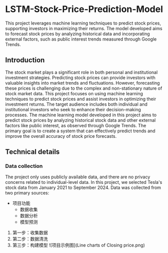 # LSTM-Stock-Price-Prediction-Model
This project leverages machine learning techniques to predict stock prices, supporting investors in maximizing their returns. The model developed aims to forecast stock prices by analyzing historical data and incorporating external factors, such as public interest trends measured through Google Trends.
## Introduction
The stock market plays a significant role in both personal and institutional investment strategies. Predicting stock prices can provide investors with valuable insights into market trends and fluctuations. However, forecasting these prices is challenging due to the complex and non-stationary nature of stock market data. This project focuses on using machine learning techniques to predict stock prices and assist investors in optimizing their investment returns. The target audience includes both individual and institutional investors who seek to enhance their decision-making processes.
The machine learning model developed in this project aims to predict stock prices by analyzing historical stock data and other external factors like public interest, as observed through Google Trends. The primary goal is to create a system that can effectively predict trends and improve the overall accuracy of stock price forecasts.
##  Technical details
### Data collection
The project only uses publicly available data, and there are no privacy concerns related to individual-level data. In this project, we selected Tesla's stock data from January 2021 to September 2024. Data was collected from two primary sources:
- 项目功能
  - 数据收集
  - 数据分析
  - 模型预测

1. 第一步：收集数据
2. 第二步：数据清洗
3. 第三步：构建模型
![项目示例图](Line charts of Closing price.png)
